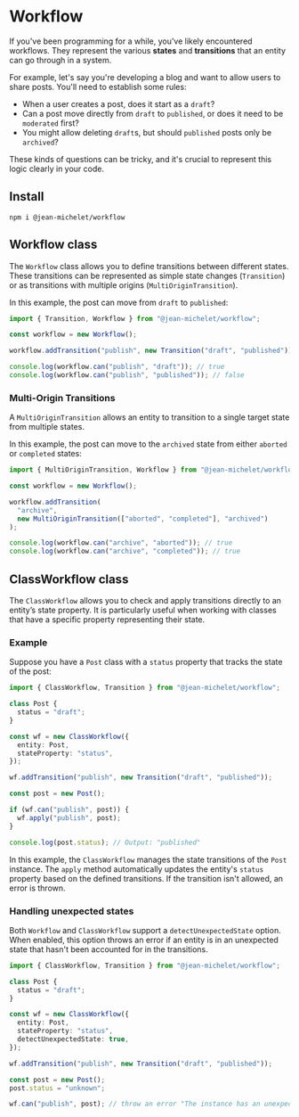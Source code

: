 # Workflow

If you've been programming for a while, you've likely encountered workflows. They represent the various **states** and **transitions** that an entity can go through in a system.

For example, let's say you're developing a blog and want to allow users to share posts. You'll need to establish some rules:

- When a user creates a post, does it start as a `draft`?
- Can a post move directly from `draft` to `published`, or does it need to be `moderated` first?
- You might allow deleting `draft`s, but should `published` posts only be `archived`?

These kinds of questions can be tricky, and it's crucial to represent this logic clearly in your code.

## Install
```
npm i @jean-michelet/workflow
```

## Workflow class

The `Workflow` class allows you to define transitions between different states. These transitions can be represented as simple state changes (`Transition`) or as transitions with multiple origins (`MultiOriginTransition`).

In this example, the post can move from `draft` to `published`:

```ts
import { Transition, Workflow } from "@jean-michelet/workflow";

const workflow = new Workflow();

workflow.addTransition("publish", new Transition("draft", "published"));

console.log(workflow.can("publish", "draft")); // true
console.log(workflow.can("publish", "published")); // false
```

### Multi-Origin Transitions

A `MultiOriginTransition` allows an entity to transition to a single target state from multiple states.

In this example, the post can move to the `archived` state from either `aborted` or `completed` states:

```ts
import { MultiOriginTransition, Workflow } from "@jean-michelet/workflow";

const workflow = new Workflow();

workflow.addTransition(
  "archive",
  new MultiOriginTransition(["aborted", "completed"], "archived")
);

console.log(workflow.can("archive", "aborted")); // true
console.log(workflow.can("archive", "completed")); // true
```

## ClassWorkflow class

The `ClassWorkflow` allows you to check and apply transitions directly to an entity’s state property. It is particularly useful when working with classes that have a specific property representing their state.

### Example

Suppose you have a `Post` class with a `status` property that tracks the state of the post:

```ts
import { ClassWorkflow, Transition } from "@jean-michelet/workflow";

class Post {
  status = "draft";
}

const wf = new ClassWorkflow({
  entity: Post,
  stateProperty: "status",
});

wf.addTransition("publish", new Transition("draft", "published"));

const post = new Post();

if (wf.can("publish", post)) {
  wf.apply("publish", post);
}

console.log(post.status); // Output: "published"
```

In this example, the `ClassWorkflow` manages the state transitions of the `Post` instance. The `apply` method automatically updates the entity's `status` property based on the defined transitions. If the transition isn't allowed, an error is thrown.

### Handling unexpected states

Both `Workflow` and `ClassWorkflow` support a `detectUnexpectedState` option. When enabled, this option throws an error if an entity is in an unexpected state that hasn't been accounted for in the transitions.

```ts
import { ClassWorkflow, Transition } from "@jean-michelet/workflow";

class Post {
  status = "draft";
}

const wf = new ClassWorkflow({
  entity: Post,
  stateProperty: "status",
  detectUnexpectedState: true,
});

wf.addTransition("publish", new Transition("draft", "published"));

const post = new Post();
post.status = "unknown";

wf.can("publish", post); // throw an error "The instance has an unexpected state 'unknown'"
```
